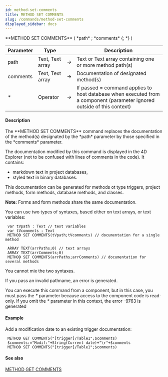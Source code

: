 ```yaml
---
id: method-set-comments
title: METHOD SET COMMENTS
slug: /commands/method-set-comments
displayed_sidebar: docs
---
```


<!--REF #_command_.METHOD SET COMMENTS.Syntax-->**METHOD SET COMMENTS** ( *path* ; *comments* {; *} )<!-- END REF-->
<!--REF #_command_.METHOD SET COMMENTS.Params-->
| Parameter | Type |  | Description |
| --- | --- | --- | --- |
| path | Text, Text array | &rarr; | Text or Text array containing one or more method path(s) |
| comments | Text, Text array | &rarr; | Documentation of designated method(s) |
| * | Operator | &rarr; | If passed = command applies to host database when executed from a component (parameter ignored outside of this context) |

<!-- END REF-->

#### Description 

<!--REF #_command_.METHOD SET COMMENTS.Summary-->The **METHOD SET COMMENTS** command replaces the documentation of the method(s) designated by the *path* parameter by those specified in the *comments* parameter.<!-- END REF-->

The documentation modified by this command is displayed in the 4D Explorer (not to be confused with lines of comments in the code). It contains:

* markdown text in project databases,
* styled text in binary databases.

This documentation can be generated for methods ot type triggers, project methods, form methods, database methods, and classes. 

**Note:** Forms and form methods share the same documentation.

You can use two types of syntaxes, based either on text arrays, or text variables:  

```4d
 var tVpath : Text // text variables
 var tVcomments : Text
 METHOD SET COMMENTS(tVpath;tVcomments) // documentation for a single method
```

```4d
 ARRAY TEXT(arrPaths;0) // text arrays
 ARRAY TEXT(arrComments;0)
 METHOD SET COMMENTS(arrPaths;arrComments) // documentation for several methods
```

You cannot mix the two syntaxes.

If you pass an invalid pathname, an error is generated.

You can execute this command from a component, but in this case, you must pass the *\** parameter because access to the component code is read-only. If you omit the *\** parameter in this context, the error -9763 is generated

#### Example 

Add a modification date to an existing trigger documentation:

```4d
 METHOD GET COMMENTS("[trigger]/Table1";$comments)
 $comments:="Modif:"+String(Current date)+"\r"+$comments
 METHOD SET COMMENTS("[trigger]/Table1";$comments)
```

#### See also 

[METHOD GET COMMENTS](method-get-comments.md)  